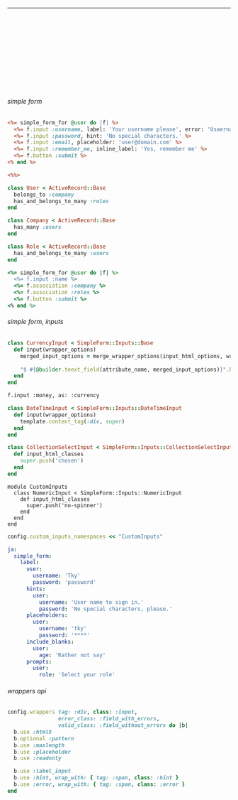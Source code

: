 ###### 
---



```


```

```
```

```
```


```
```

```
```

```
```


```
```

```
```

```
```


```
```

```
```

```
```

###### simple form
```app/views/usage.html.erb
<%= simple_form_for @user do |f| %>
  <%= f.input :username, label: 'Your username please', error: 'Usaername is mandatory, please specify one' %>
  <%= f.input :password, hint: 'No special characters.' %>
  <%= f.input :email, placeholder: 'user@domain.com' %>
  <%= f.input :remember_me, inline_label: 'Yes, remember me' %>
  <%= f.button :submit %>
<% end %>

<%%>

```

```app/models.rb
class User < ActiveRecord::Base
  belongs_to :company
  has_and_belongs_to_many :roles
end

class Company < ActiveRecord::Base
  has_many :users
end

class Role < ActiveRecord::Base
  has_and_belongs_to_many :users
end

```

```.rb
<%= simple_form_for @user do |f| %>
  <%= f.input :name %>
  <%= f.association :company %>
  <%= f.association :roles %>
  <%= f.button :submit %>
<% end %>
```

###### simple form, inputs
```app/inputs/currency_input.rb
class CurrencyInput < SimpleForm::Inputs::Base
  def input(wrapper_options)
    merged_input_options = merge_wrapper_options(input_html_options, wrapper_options)
    
    "$ #{@builder.teext_field(attribute_name, merged_input_options)}".html_safe
  end
end

```

```app/views/inputs/show.html.erb
f.input :money, as: :currency
```

```app/inputs/date_time_input.rb
class DateTimeInput < SimpleForm::Inputs::DateTimeInput
  def input(wrapper_options)
    template.content_tag(:div, super)
  end
end

```

```app/inputs/collection_select_input.rb
class CollectionSelectInput < SimpleForm::Inputs::CollectionSelectInput
  def input_html_classes
    super.push('chosen')
  end
end

```

```app/inputs/custom_inputs/numeric_input
module CustomInputs
  class NumericInput < SimpleForm::Inputs::NumericInput
    def input_html_classes
      super.push('no-spinner')
    end
  end
end

```

```config/simple_form.rb
config.custom_inputs_namespaces << "CustomInputs"

```

```i18n.yml
ja:
  simple_form:
    label:
      user:
        username: 'Tky'
        password: 'password'
      hints:
        user:
          username: 'User name to sign in.'
          password: 'No special characters, please.'
      placeholders:
        user:
          username: 'tky'
          password: '****'
      include_blanks:
        user:
          age: 'Rather not say'
      prompts:
        user:
          role: 'Select your role'

```
###### wrappers api
```.rb
config.wrappers tag: :div, class: :input,
                error_class: :field_with_errors,
                valid_class: :field_without_errors do |b|
  b.use :html5
  b.optional :pattern
  b.use :maxlength
  b.use :placeholder
  b.use :readonly

  b.use :label_input
  b.use :hint, wrap_with: { tag: :span, class: :hint }
  b.use :error, wrap_with: { tag: :span, class: :error }
end
```

```

```

```

```

